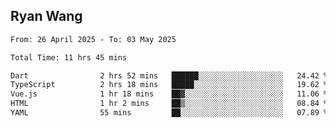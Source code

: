 ## Ryan Wang

<!--START_SECTION:waka-->

```txt
From: 26 April 2025 - To: 03 May 2025

Total Time: 11 hrs 45 mins

Dart                2 hrs 52 mins   ██████░░░░░░░░░░░░░░░░░░░   24.42 %
TypeScript          2 hrs 18 mins   █████░░░░░░░░░░░░░░░░░░░░   19.62 %
Vue.js              1 hr 18 mins    ██▓░░░░░░░░░░░░░░░░░░░░░░   11.06 %
HTML                1 hr 2 mins     ██▒░░░░░░░░░░░░░░░░░░░░░░   08.84 %
YAML                55 mins         ██░░░░░░░░░░░░░░░░░░░░░░░   07.89 %
```

<!--END_SECTION:waka-->

